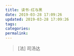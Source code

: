 ```yaml
---
title: 读书·红与黑
date: 2019-03-28 17:09:26
updated: 2019-03-28 17:09:26
tags:
categories:
permalink:
---
```


> [法] 司汤达